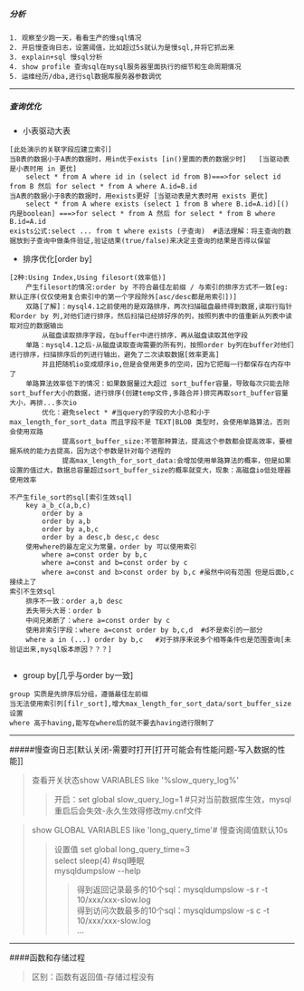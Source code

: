 #####  分析  
```$xslt
1. 观察至少跑一天，看看生产的慢sql情况
2. 开启慢查询日志，设置阈值，比如超过5s就认为是慢sql,并将它抓出来
3. explain+sql 慢sql分析
4. show profile 查询sql在mysql服务器里面执行的细节和生命周期情况
5. 运维经历/dba,进行sql数据库服务器参数调优
```
<hr>

##### 查询优化  
*    小表驱动大表
```
[此处演示的关联字段应建立索引]
当B表的数据小于A表的数据时，用in优于exists [in()里面的表的数据少时]   [当驱动表是小表时用 in 更优]
    select * from A where id in (select id from B)===>for select id from B 然后 for select * from A where A.id=B.id
当A表的数据小于B表的数据时，用exists更好 [当驱动表是大表时用 exists 更优]
    select * from A where exists (select 1 from B where B.id=A.id)[()内是boolean] ===>for select * from A 然后 for select * from B where B.id=A.id
exists公式:select ... from t where exists (子查询)  #语法理解：将主查询的数据放到子查询中做条件验证,验证结果(true/false)来决定主查询的结果是否得以保留
```
*    排序优化[order by]
```
[2种:Using Index,Using filesort(效率低)]
    产生filesort的情况:order by 不符合最佳左前缀 / 与索引的排序方式不一致[eg:默认正序(仅仅使用复合索引中的第一个字段除外[asc/desc都是用索引])]
    双路[了解]：mysql4.1之前使用的是双路排序，两次扫描磁盘最终得到数据,读取行指针和order by 列,对他们进行排序，然后扫描已经排好序的列，按照列表中的值重新从列表中读取对应的数据输出
        从磁盘读取排序字段，在buffer中进行排序，再从磁盘读取其他字段
    单路：mysql4.1之后-从磁盘读取查询需要的所有列，按照order by列在buffer对他们进行排序，扫描排序后的列进行输出，避免了二次读取数据[效率更高]
        并且把随机io变成顺序io,但是会使用更多的空间，因为它把每一行都保存在内存中了
    单路算法效率低下的情况：如果数据量过大超过 sort_buffer容量，导致每次只能去除sort_buffer大小的数据，进行排序(创建temp文件,多路合并)排完再取sort_buffer容量大小，再排...多次io
        优化：避免select * #当query的字段的大小总和小于 max_length_for_sort_data 而且字段不是 TEXT|BLOB 类型时，会使用单路算法，否则会使用双路
             提高sort_buffer_size:不管那种算法，提高这个参数都会提高效率，要根据系统的能力去提高，因为这个参数是针对每个进程的
             提高max_length_for_sort_data:会增加使用单路算法的概率，但是如果设置的值过大，数据总容量超过sort_buffer_size的概率就变大，现象：高磁盘io低处理器使用效率
```  
```$xslt
不产生file_sort的sql[索引生效sql]
    key a_b_c(a,b,c)
        order by a
        order by a,b
        order by a,b,c
        order by a desc,b desc,c desc
    使用where的最左定义为常量，order by 可以使用索引
        where a=const order by b,c
        where a=const and b=const order by c
        where a=const and b>const order by b,c #虽然中间有范围 但是后面b,c接续上了
索引不生效sql
    排序不一致：order a,b desc
    丢失带头大哥：order b
    中间兄弟断了：where a=const order by c
    使用非索引字段：where a=const order by b,c,d  #d不是索引的一部分
    where a in (...) order by b,c   #对于排序来说多个相等条件也是范围查询[未验证出来,mysql版本原因？？？]
    
```
*   group by[几乎与order by一致]
   ```
   group 实质是先排序后分组，遵循最佳左前缀
   当无法使用索引列[filr_sort],增大max_length_for_sort_data/sort_buffer_size设置
   where 高于having,能写在where后的就不要去having进行限制了
   ```
   
<hr>

#####慢查询日志[默认关闭-需要时打开[打开可能会有性能问题-写入数据的性能]]
>查看开关状态show VARIABLES like '%slow_query_log%'
>>开启：set global slow_query_log=1 #只对当前数据库生效，mysql重启后会失效-永久生效得修改my.cnf文件

>show GLOBAL VARIABLES like 'long_query_time'# 慢查询阈值默认10s
>>设置值 set global long_query_time=3  
>>select sleep(4) #sql睡眠  
>>mysqldumpslow --help
>>>得到返回记录最多的10个sql：mysqldumpslow -s r -t 10/xxx/xxx-slow.log  
>>>得到访问次数最多的10个sql：mysqldumpslow -s c -t 10/xxx/xxx-slow.log  
>>...
<hr>

####函数和存储过程
>区别：函数有返回值-存储过程没有